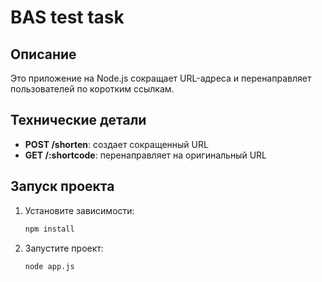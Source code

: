 # BAS test task

## Описание

Это приложение на Node.js сокращает URL-адреса и перенаправляет пользователей по коротким ссылкам.

## Технические детали

- **POST /shorten**: создает сокращенный URL
- **GET /:shortcode**: перенаправляет на оригинальный URL

## Запуск проекта

1. Установите зависимости:
   ```bash
   npm install

2. Запустите проект:
   ```bash
   node app.js